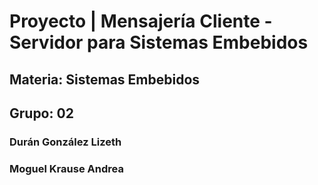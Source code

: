 # Proyecto | Mensajería Cliente - Servidor para Sistemas Embebidos 
## Materia: Sistemas Embebidos
## Grupo: 02

### Durán González Lizeth
### Moguel Krause Andrea
